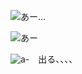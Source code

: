 ![あー…](http://gyazo.com/9547ba95664a2b4899a670f01f45cd50.png)

![あー](http://gyazo.com/f82b586cbccba740ad84d968af1e0d2b.png)

![a-](http://gyazo.com/1a9907d37d45a81a2e6a7feec0fb355d.png)　出る、、、、


